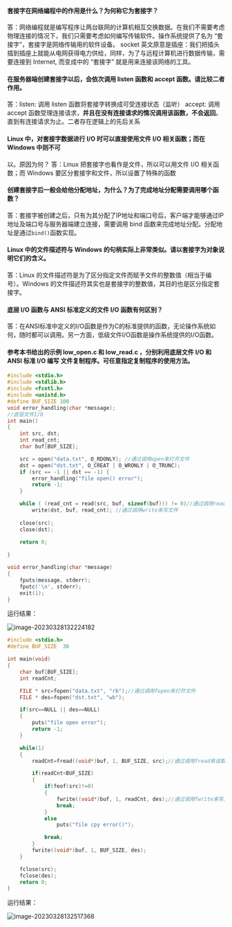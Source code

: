 #### 套接字在网络编程中的作用是什么？为何称它为套接字？

答：网络编程就是编写程序让两台联网的计算机相互交换数据。在我们不需要考虑物理连接的情况下，我们只需要考虑如何编写传输软件。操作系统提供了名为 “套接字”，套接字是网络传输用的软件设备。
socket 英文原意是插座：我们把插头插到插座上就能从电网获得电力供给，同样，为了与远程计算机进行数据传输，需要连接到 Internet, 而变成中的 “套接字” 就是用来连接该网络的工具。

#### 在服务器端创建套接字以后，会依次调用 listen 函数和 accept 函数。请比较二者作用。

答：listen: 调用 listen 函数将套接字转换成可受连接状态（监听）
accept: 调用 accept 函数受理连接请求，**并且在没有连接请求的情况调用该函数，不会返回**。直到有连接请求为止。二者存在逻辑上的先后关系

#### Linux 中，对套接字数据进行 I/O 时可以直接使用文件 I/O 相关函数；而在 Windows 中则不可 
以。原因为何？
答：Linux 把套接字也看作是文件，所以可以用文件 I/O 相关函数；而 Windows 要区分套接字和文件，所以设置了特殊的函数

#### 创建套接字后一般会给他分配地址，为什么？为了完成地址分配需要调用哪个函数？
答：套接字被创建之后，只有为其分配了IP地址和端口号后，客户端才能够通过IP地址及端口号与服务器端建立连接，需要调用 bind 函数来完成地址分配。分配地址是通过`bind()`函数实现。

#### Linux 中的文件描述符与 Windows 的句柄实际上非常类似。请以套接字为对象说明它们的含义。
答：Linux 的文件描述符是为了区分指定文件而赋予文件的整数值（相当于编号）。Windows 的文件描述符其实也是套接字的整数值，其目的也是区分指定套接字。

#### 底层 I/O 函数与 ANSI 标准定义的文件 I/O 函数有何区别？
答：在ANSI标准中定义的I/O函数是作为C的标准提供的函数，无论操作系统如何，随时都可以调用。另一方面，低级文件I/O函数是操作系统提供的I/O函数。

#### 参考本书给出的示例 low_open.c 和 low_read.c ，分别利用底层文件 I/O 和 ANSI 标准 I/O 编写 文件复制程序。可任意指定复制程序的使用方法。

```c++
#include <stdio.h>
#include <stdlib.h>
#include <fcntl.h>
#include <unistd.h>
#define BUF_SIZE 100
void error_handling(char *message);
//底层文件I/O
int main()
{
    int src, dst;
    int read_cnt;
    char buf[BUF_SIZE];

    src = open("data.txt", O_RDONLY); //通过调用open来打开文件
    dst = open("dst.txt", O_CREAT | O_WRONLY | O_TRUNC);
    if (src == -1 || dst == -1) {
        error_handling("file open() error");
        return -1;
    }

    while ( (read_cnt = read(src, buf, sizeof(buf))) != 0)//通过调用read来读取文件
        write(dst, buf, read_cnt); //通过调用write来写文件
    
    close(src);
    close(dst);

    return 0;
        
}

void error_handling(char *message)
{
    fputs(message, stderr);
    fputc('\n', stderr);
    exit(1);
}
```

运行结果：

![image-20230328132224182](C:\Users\Administrator\AppData\Roaming\Typora\typora-user-images\image-20230328132224182.png)

```c++
#include <stdio.h>
#define BUF_SIZE  30

int main(void)
{
	char buf[BUF_SIZE];
	int readCnt;

	FILE * src=fopen("data.txt", "rb");//通过调用fopen来打开文件
	FILE * des=fopen("dst.txt", "wb");

	if(src==NULL || des==NULL)
	{
		puts("file open error");
		return -1;
	}

	while(1)
	{
		readCnt=fread((void*)buf, 1, BUF_SIZE, src);//通过调用fread来读取文件

		if(readCnt<BUF_SIZE)
		{
			if(feof(src)!=0)
			{
				fwrite((void*)buf, 1, readCnt, des);//通过调用fwrite来写文件
				break;
			}
			else
				puts("file cpy error()");

			break;
		}
		fwrite((void*)buf, 1, BUF_SIZE, des);
	}

	fclose(src);
	fclose(des);
	return 0;
}
```



运行结果：

![image-20230328132517368](C:\Users\Administrator\AppData\Roaming\Typora\typora-user-images\image-20230328132517368.png)